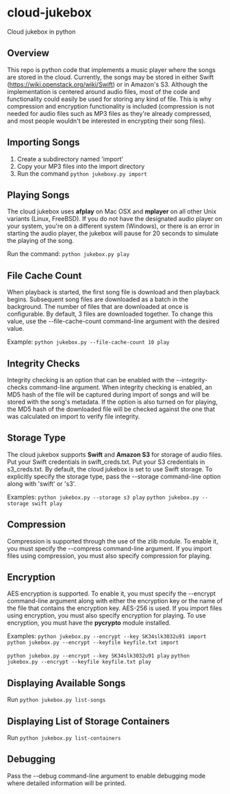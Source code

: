 cloud-jukebox
=============

Cloud jukebox in python

Overview
--------
This repo is python code that implements a music player where the songs are stored
in the cloud. Currently, the songs may be stored in either Swift (https://wiki.openstack.org/wiki/Swift)
or in Amazon's S3. Although the implementation is centered around audio files, most
of the code and functionality could easily be used for storing any kind of file. This
is why compression and encryption functionality is included (compression is not
needed for audio files such as MP3 files as they're already compressed, and most
people wouldn't be interested in encrypting their song files).

Importing Songs
---------------
1. Create a subdirectory named 'import'
2. Copy your MP3 files into the import directory
3. Run the command `python jukeboxy.py import`

Playing Songs
-------------
The cloud jukebox uses **afplay** on Mac OSX and **mplayer** on all other Unix variants (Linux, FreeBSD).
If you do not have the designated audio player on your system, you're on a different system (Windows),
or there is an error in starting the audio player, the jukebox will pause for 20 seconds to simulate
the playing of the song.

Run the command: `python jukebox.py play`

File Cache Count
----------------
When playback is started, the first song file is download and then playback begins.  Subsequent
song files are downloaded as a batch in the background. The number of files that are downloaded
at once is configurable. By default, 3 files are downloaded together. To change this value, use
the --file-cache-count command-line argument with the desired value.

Example: `python jukebox.py --file-cache-count 10 play`

Integrity Checks
----------------
Integrity checking is an option that can be enabled with the --integrity-checks command-line
argument. When integrity checking is enabled, an MD5 hash of the file will be captured during
import of songs and will be stored with the song's metadata. If the option is also turned on
for playing, the MD5 hash of the downloaded file will be checked against the one that was
calculated on import to verify file integrity.

Storage Type
------------
The cloud jukebox supports **Swift** and **Amazon S3** for storage of audio files.  Put your Swift
credentials in swift_creds.txt.  Put your S3 credentials in s3_creds.txt.  By default, the cloud
jukebox is set to use Swift storage.  To explicitly specify the storage type, pass the --storage
command-line option along with 'swift' or 's3'.

Examples:
`python jukebox.py --storage s3 play`
`python jukebox.py --storage swift play`

Compression
-----------
Compression is supported through the use of the zlib module. To enable it, you must specify
the --compress command-line argument. If you import files using compression, you must also
specify compression for playing.

Encryption
----------
AES encryption is supported. To enable it, you must specify the --encrypt command-line argument
along with either the encryption key or the name of the file that contains the encryption key.
AES-256 is used. If you import files using encryption, you must also specify encryption for
playing. To use encryption, you must have the **pycrypto** module installed.

Examples:
`python jukebox.py --encrypt --key SK34slk3032u91 import`
`python jukebox.py --encrypt --keyfile keyfile.txt import`

`python jukebox.py --encrypt --key SK34slk3032u91 play`
`python jukebox.py --encrypt --keyfile keyfile.txt play`


Displaying Available Songs
----------------------
Run `python jukebox.py list-songs`

Displaying List of Storage Containers
-------------------------------------
Run `python jukebox.py list-containers`

Debugging
---------
Pass the --debug command-line argument to enable debugging mode where detailed information
will be printed.
